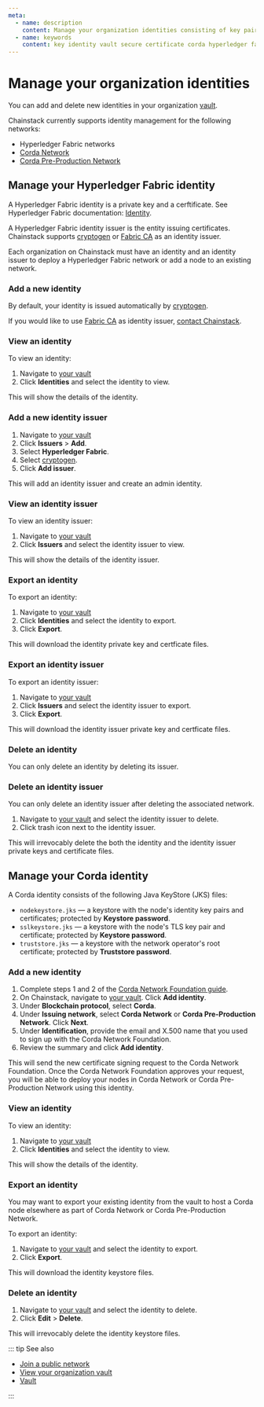 ```yaml
---
meta:
  - name: description
    content: Manage your organization identities consisting of key pairs and certificates securely with the Chainstack vault.
  - name: keywords
    content: key identity vault secure certificate corda hyperledger fabric
---
```


# Manage your organization identities

You can add and delete new identities in your organization [vault](https://console.chainstack.com/vault).

Chainstack currently supports identity management for the following networks:

* Hyperledger Fabric networks
* [Corda Network](https://corda.network/)
* [Corda Pre-Production Network](https://corda.network/participation/preprod)

## Manage your Hyperledger Fabric identity

A Hyperledger Fabric identity is a private key and a cerftificate. See Hyperledger Fabric documentation: [Identity](https://hyperledger-fabric.readthedocs.io/en/release-2.2/identity/identity.html).

A Hyperledger Fabric identity issuer is the entity issuing certificates. Chainstack supports [cryptogen](/glossary/cryptogen) or [Fabric CA](/glossary/fabric-ca) as an identity issuer.

Each organization on Chainstack must have an identity and an identity issuer to deploy a Hyperledger Fabric network or add a node to an existing network.

### Add a new identity

By default, your identity is issued automatically by [cryptogen](/glossary/cryptogen).

If you would like to use [Fabric CA](/glossary/fabric-ca) as identity issuer, <a href="https://chainstack.com/contact/" target="_blank">contact Chainstack</a>.

### View an identity

To view an identity:

1. Navigate to [your vault](https://console.chainstack.com/vault)
1. Click **Identities** and select the identity to view.

This will show the details of the identity.

### Add a new identity issuer

1. Navigate to [your vault](https://console.chainstack.com/vault)
1. Click **Issuers** > **Add**.
1. Select **Hyperledger Fabric**.
1. Select [cryptogen](/glossary/cryptogen).
1. Click **Add issuer**.

This will add an identity issuer and create an admin identity.

### View an identity issuer

To view an identity issuer:

1. Navigate to [your vault](https://console.chainstack.com/vault)
1. Click **Issuers** and select the identity issuer to view.

This will show the details of the identity issuer.

### Export an identity

To export an identity:

1. Navigate to [your vault](https://console.chainstack.com/vault)
1. Click **Identities** and select the identity to export.
1. Click **Export**.

This will download the identity private key and certficate files.

### Export an identity issuer

To export an identity issuer:

1. Navigate to [your vault](https://console.chainstack.com/vault)
1. Click **Issuers** and select the identity issuer to export.
1. Click **Export**.

This will download the identity issuer private key and certficate files.

### Delete an identity

You can only delete an identity by deleting its issuer.

### Delete an identity issuer

You can only delete an identity issuer after deleting the associated network.

1. Navigate to [your vault](https://console.chainstack.com/vault) and select the identity issuer to delete.
1. Click trash icon next to the identity issuer.

This will irrevocably delete the both the identity and the identity issuer private keys and certificate files.

## Manage your Corda identity

A Corda identity consists of the following Java KeyStore (JKS) files:

* `nodekeystore.jks` — a keystore with the node's identity key pairs and certificates; protected by **Keystore password**.
* `sslkeystore.jks` — a keystore with the node's TLS key pair and certificate; protected by **Keystore password**.
* `truststore.jks` — a keystore with the network operator's root certificate; protected by **Truststore password**.

### Add a new identity

1. Complete steps 1 and 2 of the [Corda Network Foundation guide](https://corda.network/participation/index/).
1. On Chainstack, navigate to  <a href="https://console.chainstack.com/vault" target="_blank">your vault</a>. Click **Add identity**.
1. Under **Blockchain protocol**, select **Corda**.
1. Under **Issuing network**, select **Corda Network** or **Corda Pre-Production Network**. Click **Next**.
1. Under **Identification**, provide the email and X.500 name that you used to sign up with the Corda Network Foundation.
1. Review the summary and click **Add identity**.

This will send the new certificate signing request to the Corda Network Foundation. Once the Corda Network Foundation approves your request, you will be able to deploy your nodes in Corda Network or Corda Pre-Production Network using this identity.

### View an identity

To view an identity:

1. Navigate to [your vault](https://console.chainstack.com/vault)
1. Click **Identities** and select the identity to view.

This will show the details of the identity.

### Export an identity

You may want to export your existing identity from the vault to host a Corda node elsewhere as part of Corda Network or Corda Pre-Production Network.

To export an identity:

1. Navigate to <a href="https://console.chainstack.com/vault" target="_blank">your vault</a> and select the identity to export.
1. Click **Export**.

This will download the identity keystore files.

### Delete an identity

1. Navigate to <a href="https://console.chainstack.com/vault" target="_blank">your vault</a> and select the identity to delete.
1. Click **Edit** > **Delete**.

This will irrevocably delete the identity keystore files.

::: tip See also

* [Join a public network](/platform/join-a-public-network)
* [View your organization vault](/platform/view-your-organization-vault)
* [Vault](/glossary/vault)

:::
